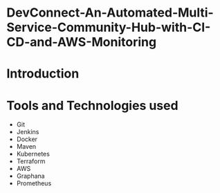 # DevConnect-An-Automated-Multi-Service-Community-Hub-with-CI-CD-and-AWS-Monitoring


# Introduction





# Tools and Technologies used

- Git
- Jenkins
- Docker
- Maven
- Kubernetes
- Terraform
- AWS 
- Graphana
- Prometheus

